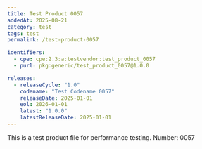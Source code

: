 ```yaml
---
title: Test Product 0057
addedAt: 2025-08-21
category: test
tags: test
permalink: /test-product-0057

identifiers:
  - cpe: cpe:2.3:a:testvendor:test_product_0057
  - purl: pkg:generic/test_product_0057@1.0.0

releases:
  - releaseCycle: "1.0"
    codename: "Test Codename 0057"
    releaseDate: 2025-01-01
    eol: 2026-01-01
    latest: "1.0.0"
    latestReleaseDate: 2025-01-01
---
```


This is a test product file for performance testing. Number: 0057
